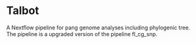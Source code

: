 # Talbot
A Nextflow pipeline for pang genome analyses including phylogenic tree. The pipeline is a upgraded version of the pipeline fl_cg_snp. 
